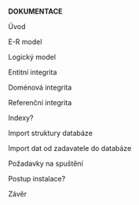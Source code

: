 **DOKUMENTACE**

Úvod

E-R model

Logický model

Entitní integrita

Doménová integrita

Referenční integrita

Indexy?

Import struktury databáze

Import dat od zadavatele do databáze

Požadavky na spuštění

Postup instalace?

Závěr
